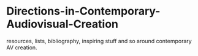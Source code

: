 # Directions-in-Contemporary-Audiovisual-Creation
resources, lists, bibliography, inspiring stuff and so around contemporary AV creation.
